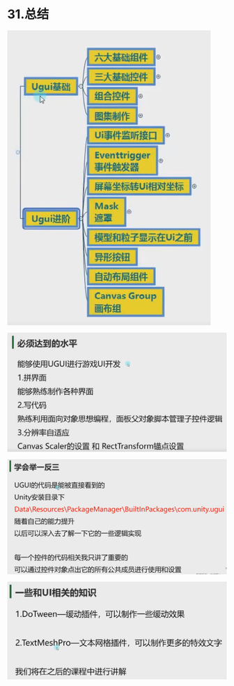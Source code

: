 # 31.总结

![70d97aece3afe13cd2ca612280642ab5.png](image/70d97aece3afe13cd2ca612280642ab5.png)

![bc2400ed00206435c3845355f4d5619e.png](image/bc2400ed00206435c3845355f4d5619e.png)

![7dcbbfe41a71d6fbf48a5ada5c77049a.png](image/7dcbbfe41a71d6fbf48a5ada5c77049a.png)

![f20bf427e7e3fc37760c8bd565515313.png](image/f20bf427e7e3fc37760c8bd565515313.png)
